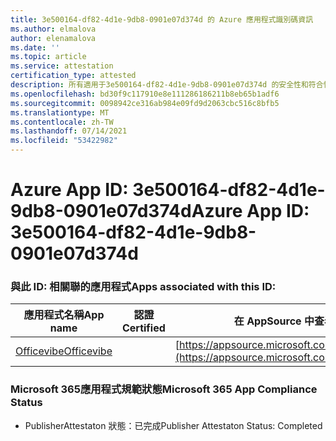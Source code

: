 ```yaml
---
title: 3e500164-df82-4d1e-9db8-0901e07d374d 的 Azure 應用程式識別碼資訊
ms.author: elmalova
author: elenamalova
ms.date: ''
ms.topic: article
ms.service: attestation
certification_type: attested
description: 所有適用于3e500164-df82-4d1e-9db8-0901e07d374d 的安全性和符合性資訊資訊。
ms.openlocfilehash: bd30f9c117910e8e111286186211b8eb65b1adf6
ms.sourcegitcommit: 0098942ce316ab984e09fd9d2063cbc516c8bfb5
ms.translationtype: MT
ms.contentlocale: zh-TW
ms.lasthandoff: 07/14/2021
ms.locfileid: "53422982"
---
```

# <a name="azure-app-id-3e500164-df82-4d1e-9db8-0901e07d374d"></a><span data-ttu-id="99b53-103">Azure App ID: 3e500164-df82-4d1e-9db8-0901e07d374d</span><span class="sxs-lookup"><span data-stu-id="99b53-103">Azure App ID: 3e500164-df82-4d1e-9db8-0901e07d374d</span></span>


### <a name="apps-associated-with-this-id"></a><span data-ttu-id="99b53-104">與此 ID: 相關聯的應用程式</span><span class="sxs-lookup"><span data-stu-id="99b53-104">Apps associated with this ID:</span></span>
| <span data-ttu-id="99b53-105">**應用程式名稱**</span><span class="sxs-lookup"><span data-stu-id="99b53-105">**App name**</span></span> | <span data-ttu-id="99b53-106">**認證**</span><span class="sxs-lookup"><span data-stu-id="99b53-106">**Certified**</span></span> | <span data-ttu-id="99b53-107">**在 AppSource 中查看**</span><span class="sxs-lookup"><span data-stu-id="99b53-107">**View in AppSource**</span></span> |
|-|-|-|
| [<span data-ttu-id="99b53-108">Officevibe</span><span class="sxs-lookup"><span data-stu-id="99b53-108">Officevibe</span></span>](https://docs.microsoft.com/en-us/microsoft-365-app-certification/forward/WA200002508) |  | [https://appsource.microsoft.com/product/office/WA200002508](https://appsource.microsoft.com/product/office/WA200002508) |

### <a name="microsoft-365-app-compliance-status"></a><span data-ttu-id="99b53-109">Microsoft 365應用程式規範狀態</span><span class="sxs-lookup"><span data-stu-id="99b53-109">Microsoft 365 App Compliance Status</span></span>
- <span data-ttu-id="99b53-110">PublisherAttestaton 狀態：已完成</span><span class="sxs-lookup"><span data-stu-id="99b53-110">Publisher Attestaton Status: Completed</span></span>
